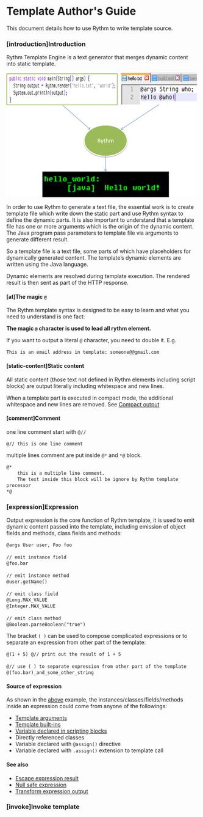# Template Author's Guide

This document details how to use Rythm to write template source.

### [introduction]Introduction

Rythm Template Engine is a text generator that merges dynamic content into static template. 

![java-version](../img/hello_world.png)

In order to use Rythm to generate a text file, the essential work is to create template file which write down the static part and use Rythm syntax to define the dynamic parts. It is also important to understand that a template file has one or more arguments which is the origin of the dynamic content. The Java program pass parameters to template file via arguments to generate different result.

So a template file is a text file, some parts of which have placeholders for dynamically generated content. The template’s dynamic elements are written using the Java language.

Dynamic elements are resolved during template execution. The rendered result is then sent as part of the HTTP response.

#### [at]The magic `@`

The Rythm template syntax is designed to be easy to learn and what you need to understand is one fact:

**The magic `@` character is used to lead all rythm element.**

<div class="alert alert-info"><i class="icon-info-sign"></i> If you want to output a literal <code>@</code> character, you need to double it. E.g.</div>

```lang-html,fid-c5a55bb34cf4476984a6faea9f875fe0
This is an email address in template: someone@@gmail.com
```

#### [static-content]Static content

All static content (those text not defined in Rythm elements including script blocks) are output literally including whitespace and new lines. 

<div class="alert alert-info"><i class="icon-info-sign"></i> When a template part is executed in compact mode, the additional whitespace and new lines are removed. See <a href="#compact">Compact output</a></div>

#### [comment]Comment

one line comment start with `@//`

```lang-java,fid-9a4a6250e85345c980e3d3fe250fa373
@// this is one line comment
```

multiple lines comment are put inside `@*` and  `*@` block.

```lang-html,fid-f8d8dc2ad15e45c193b36a77aa4dccd7
@*
    this is a multiple line comment.
    The text inside this block will be ignore by Rythm template processor
*@
```

### [expression]Expression

Output expression is the core function of Rythm template, it is used to emit dynamic content passed into the template, including emission of object fields and methods, class fields and methods: 

```lang-java,fid-2030fcec5c0245af930769663f36bfc3
@args User user, Foo foo
  
// emit instance field
@foo.bar

// emit instance method
@user.getName()

// emit class field
@Long.MAX_VALUE
@Integer.MAX_VALUE

// emit class method
@Boolean.parseBoolean("true")
```

The bracket `( )` can be used to compose complicated expressions or to separate an expression from other part of the template:

```lang-java,fid-4f9eb89804144d7da51cde92e64dc34c
@(1 + 5) @// print out the result of 1 + 5

@// use ( ) to separate expression from other part of the template
@(foo.bar)_and_some_other_string 
```

#### Source of expression

As shown in the [above](#expression) example, the instances/classes/fields/methods inside an expression could come from anyone of the followings:

* [Template arguments](template_argument.md)
* [Template built-ins](template_builtins.md)
* [Variable declared in scripting blocks](scripting.md)
* Directly referenced classes
* Variable declared with `@assign()` directive
* Variable declared with `.assign()` extension to template call

#### See also 
* [Escape expression result](expression.md#escape)
* [Null safe expression](expression.md#null-safe) 
* [Transform expression output](expression.md#transformer)



### [invoke]Invoke template


